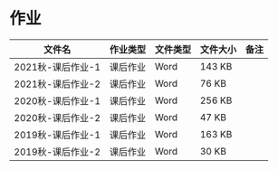 # 作业

文件名|作业类型|文件类型|文件大小|备注
---|---|---|---|---
2021秋-课后作业-1|课后作业|Word|143 KB
2021秋-课后作业-2|课后作业|Word|76 KB
2020秋-课后作业-1|课后作业|Word|256 KB
2020秋-课后作业-2|课后作业|Word|47 KB
2019秋-课后作业-1|课后作业|Word|163 KB
2019秋-课后作业-2|课后作业|Word|30 KB
